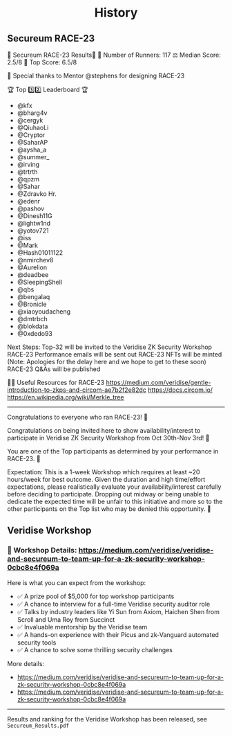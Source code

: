# <h1 align="center"> History </h1>

## Secureum RACE-23

🎉 Secureum RACE-23 Results🎉
💨 Number of Runners: 117
⚖️ Median Score: 2.5/8
🥇 Top Score: 6.5/8

🙏 Special thanks to Mentor @stephens for designing RACE-23

🏆 Top 3️⃣2️⃣ Leaderboard 🏆

- @kfx
- @bharg4v
- @cergyk
- @QiuhaoLi
- @Cryptor
- @SaharAP
- @aysha_a
- @summer\_
- @irving
- @trtrth
- @qpzm
- @Sahar
- @Zdravko Hr.
- @edenr
- @pashov
- @Dinesh11G
- @lightw1nd
- @yotov721
- @iss
- @Mark
- @Hash01011122
- @nmirchev8
- @Aurelion
- @deadbee
- @SleepingShell
- @qbs
- @bengalaq
- @Bronicle
- @xiaoyoudacheng
- @dmtrbch
- @blokdata
- @0xdedo93

Next Steps:
Top-32 will be invited to the Veridise ZK Security Workshop
RACE-23 Performance emails will be sent out
RACE-23 NFTs will be minted (Note: Apologies for the delay here and we hope to get to these soon)
RACE-23 Q&As will be published

🧑‍🎓 Useful Resources for RACE-23
https://medium.com/veridise/gentle-introduction-to-zkps-and-circom-ae7b2f2e82dc
https://docs.circom.io/
https://en.wikipedia.org/wiki/Merkle_tree

---

Congratulations to everyone who ran RACE-23! 👏

Congratulations on being invited here to show availability/interest to participate in Veridise ZK Security Workshop from Oct 30th-Nov 3rd! 👏

You are one of the Top participants as determined by your performance in RACE-23. 🏅

Expectation: This is a 1-week Workshop which requires at least ~20 hours/week for best outcome. Given the duration and high time/effort expectations, please realistically evaluate your availability/interest carefully before deciding to participate. Dropping out midway or being unable to dedicate the expected time will be unfair to this initiative and more so to the other participants on the Top list who may be denied this opportunity. 🙏

## Veridise Workshop

### 👀 Workshop Details: https://medium.com/veridise/veridise-and-secureum-to-team-up-for-a-zk-security-workshop-0cbc8e4f069a

Here is what you can expect from the workshop:

- ✅ A prize pool of $5,000 for top workshop participants
- ✅ A chance to interview for a full-time Veridise security auditor role
- ✅ Talks by industry leaders like Yi Sun from Axiom, Haichen Shen from Scroll and Uma Roy from Succinct
- ✅ Invaluable mentorship by the Veridise team
- ✅ A hands-on experience with their Picus and zk-Vanguard automated security tools
- ✅ A chance to solve some thrilling security challenges

More details:

- https://medium.com/veridise/veridise-and-secureum-to-team-up-for-a-zk-security-workshop-0cbc8e4f069a
- https://medium.com/veridise/veridise-and-secureum-to-team-up-for-a-zk-security-workshop-0cbc8e4f069a

---

Results and ranking for the Veridise Workshop has been released, see `Secureum_Results.pdf`
